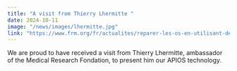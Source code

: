 ```yaml
---
title: "A visit from Thierry Lhermitte "
date: 2024-10-11
image: "/news/images/lhermitte.jpg"
link: "https://www.frm.org/fr/actualites/reparer-les-os-en-utilisant-des-biomateriaux"
---
```


We are proud to have received a visit from Thierry Lhermitte, ambassador of the Medical Research Fondation, to present him our APIOS technology.
